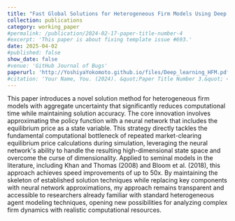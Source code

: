 ```yaml
---
title: "Fast Global Solutions for Heterogeneous Firm Models Using Deep Learning"
collection: publications
category: working_paper
#permalink: /publication/2024-02-17-paper-title-number-4
#excerpt: 'This paper is about fixing template issue #693.'
date: 2025-04-02
#published: false
show_date: false
#venue: 'GitHub Journal of Bugs'
paperurl: 'http://YoshiyaYokomoto.github.io/files/Deep_learning_HFM.pdf'
#citation: 'Your Name, You. (2024). &quot;Paper Title Number 3.&quot; <i>GitHub Journal of Bugs</i>. 1(3).'
---
```


This paper introduces a novel solution method for heterogeneous firm models with aggregate uncertainty that significantly reduces computational time while maintaining solution accuracy. The core innovation involves approximating the policy function with a neural network that includes the equilibrium price as a state variable. This strategy directly tackles the fundamental computational bottleneck of repeated market-clearing equilibrium price calculations during simulation, leveraging the neural network's ability to handle the resulting high-dimensional state space and overcome the curse of dimensionality. Applied to seminal models in the literature, including Khan and Thomas (2008) and Bloom et al. (2018), this approach achieves speed improvements of up to 50x. By maintaining the skeleton of established solution techniques while replacing key components with neural network approximations, my approach remains transparent and accessible to researchers already familiar with standard heterogeneous agent modeling techniques, opening new possibilities for analyzing complex firm dynamics with realistic computational resources.
